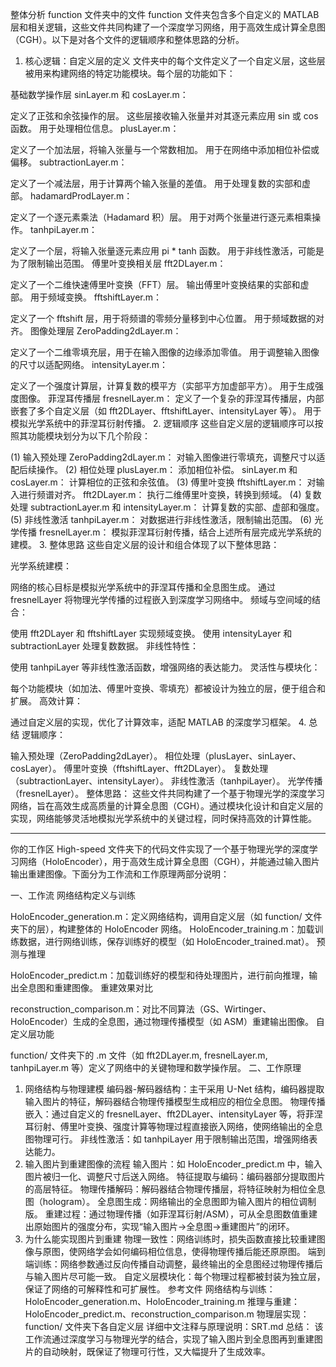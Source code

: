 整体分析 function 文件夹中的文件
function 文件夹包含多个自定义的 MATLAB 层和相关逻辑，这些文件共同构建了一个深度学习网络，用于高效生成计算全息图（CGH）。以下是对各个文件的逻辑顺序和整体思路的分析。

1. 核心逻辑：自定义层的定义
文件夹中的每个文件定义了一个自定义层，这些层被用来构建网络的特定功能模块。每个层的功能如下：

基础数学操作层
sinLayer.m 和 cosLayer.m：

定义了正弦和余弦操作的层。
这些层接收输入张量并对其逐元素应用 sin 或 cos 函数。
用于处理相位信息。
plusLayer.m：

定义了一个加法层，将输入张量与一个常数相加。
用于在网络中添加相位补偿或偏移。
subtractionLayer.m：

定义了一个减法层，用于计算两个输入张量的差值。
用于处理复数的实部和虚部。
hadamardProdLayer.m：

定义了一个逐元素乘法（Hadamard 积）层。
用于对两个张量进行逐元素相乘操作。
tanhpiLayer.m：

定义了一个层，将输入张量逐元素应用 pi * tanh 函数。
用于非线性激活，可能是为了限制输出范围。
傅里叶变换相关层
fft2DLayer.m：

定义了一个二维快速傅里叶变换（FFT）层。
输出傅里叶变换结果的实部和虚部。
用于频域变换。
fftshiftLayer.m：

定义了一个 fftshift 层，用于将频谱的零频分量移到中心位置。
用于频域数据的对齐。
图像处理层
ZeroPadding2dLayer.m：

定义了一个二维零填充层，用于在输入图像的边缘添加零值。
用于调整输入图像的尺寸以适配网络。
intensityLayer.m：

定义了一个强度计算层，计算复数的模平方（实部平方加虚部平方）。
用于生成强度图像。
菲涅耳传播层
fresnelLayer.m：
定义了一个复杂的菲涅耳传播层，内部嵌套了多个自定义层（如 fft2DLayer、fftshiftLayer、intensityLayer 等）。
用于模拟光学系统中的菲涅耳衍射传播。
2. 逻辑顺序
这些自定义层的逻辑顺序可以按照其功能模块划分为以下几个阶段：

(1) 输入预处理
ZeroPadding2dLayer.m：
对输入图像进行零填充，调整尺寸以适配后续操作。
(2) 相位处理
plusLayer.m：
添加相位补偿。
sinLayer.m 和 cosLayer.m：
计算相位的正弦和余弦值。
(3) 傅里叶变换
fftshiftLayer.m：
对输入进行频谱对齐。
fft2DLayer.m：
执行二维傅里叶变换，转换到频域。
(4) 复数处理
subtractionLayer.m 和 intensityLayer.m：
计算复数的实部、虚部和强度。
(5) 非线性激活
tanhpiLayer.m：
对数据进行非线性激活，限制输出范围。
(6) 光学传播
fresnelLayer.m：
模拟菲涅耳衍射传播，结合上述所有层完成光学系统的建模。
3. 整体思路
这些自定义层的设计和组合体现了以下整体思路：

光学系统建模：

网络的核心目标是模拟光学系统中的菲涅耳传播和全息图生成。
通过 fresnelLayer 将物理光学传播的过程嵌入到深度学习网络中。
频域与空间域的结合：

使用 fft2DLayer 和 fftshiftLayer 实现频域变换。
使用 intensityLayer 和 subtractionLayer 处理复数数据。
非线性特性：

使用 tanhpiLayer 等非线性激活函数，增强网络的表达能力。
灵活性与模块化：

每个功能模块（如加法、傅里叶变换、零填充）都被设计为独立的层，便于组合和扩展。
高效计算：

通过自定义层的实现，优化了计算效率，适配 MATLAB 的深度学习框架。
4. 总结
逻辑顺序：

输入预处理（ZeroPadding2dLayer）。
相位处理（plusLayer、sinLayer、cosLayer）。
傅里叶变换（fftshiftLayer、fft2DLayer）。
复数处理（subtractionLayer、intensityLayer）。
非线性激活（tanhpiLayer）。
光学传播（fresnelLayer）。
整体思路： 这些文件共同构建了一个基于物理光学的深度学习网络，旨在高效生成高质量的计算全息图（CGH）。通过模块化设计和自定义层的实现，网络能够灵活地模拟光学系统中的关键过程，同时保持高效的计算性能。


------------------------------------

你的工作区 High-speed 文件夹下的代码文件实现了一个基于物理光学的深度学习网络（HoloEncoder），用于高效生成计算全息图（CGH），并能通过输入图片输出重建图像。下面分为工作流和工作原理两部分说明：

一、工作流
网络结构定义与训练

HoloEncoder_generation.m：定义网络结构，调用自定义层（如 function/ 文件夹下的层），构建整体的 HoloEncoder 网络。
HoloEncoder_training.m：加载训练数据，进行网络训练，保存训练好的模型（如 HoloEncoder_trained.mat）。
预测与推理

HoloEncoder_predict.m：加载训练好的模型和待处理图片，进行前向推理，输出全息图和重建图像。
重建效果对比

reconstruction_comparison.m：对比不同算法（GS、Wirtinger、HoloEncoder）生成的全息图，通过物理传播模型（如 ASM）重建输出图像。
自定义层功能

function/ 文件夹下的 .m 文件（如 fft2DLayer.m, fresnelLayer.m, tanhpiLayer.m 等）定义了网络中的关键物理和数学操作层。
二、工作原理
1. 网络结构与物理建模
编码器-解码器结构：主干采用 U-Net 结构，编码器提取输入图片的特征，解码器结合物理传播模型生成相应的相位全息图。
物理传播嵌入：通过自定义的 fresnelLayer、fft2DLayer、intensityLayer 等，将菲涅耳衍射、傅里叶变换、强度计算等物理过程直接嵌入网络，使网络输出的全息图物理可行。
非线性激活：如 tanhpiLayer 用于限制输出范围，增强网络表达能力。
2. 输入图片到重建图像的流程
输入图片：如 HoloEncoder_predict.m 中，输入图片被归一化、调整尺寸后送入网络。
特征提取与编码：编码器部分提取图片的高层特征。
物理传播解码：解码器结合物理传播层，将特征映射为相位全息图（hologram）。
全息图生成：网络输出的全息图即为输入图片的相位调制版。
重建过程：通过物理传播（如菲涅耳衍射/ASM），可从全息图数值重建出原始图片的强度分布，实现“输入图片→全息图→重建图片”的闭环。
3. 为什么能实现图片到重建
物理一致性：网络训练时，损失函数直接比较重建图像与原图，使网络学会如何编码相位信息，使得物理传播后能还原原图。
端到端训练：网络参数通过反向传播自动调整，最终输出的全息图经过物理传播后与输入图片尽可能一致。
自定义层模块化：每个物理过程都被封装为独立层，保证了网络的可解释性和可扩展性。
参考文件
网络结构与训练：HoloEncoder_generation.m、HoloEncoder_training.m
推理与重建：HoloEncoder_predict.m、reconstruction_comparison.m
物理层实现：function/ 文件夹下各自定义层
详细中文注释与原理说明：SRT.md
总结：
该工作流通过深度学习与物理光学的结合，实现了输入图片到全息图再到重建图片的自动映射，既保证了物理可行性，又大幅提升了生成效率。